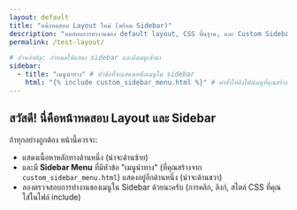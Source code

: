 ```yaml
---
layout: default
title: "หน้าทดสอบ Layout ใหม่ (พร้อม Sidebar)"
description: "ทดสอบการทำงานของ default layout, CSS พื้นฐาน, และ Custom Sidebar Menu"
permalink: /test-layout/

# ส่วนสำคัญ: กำหนดให้แสดง sidebar และดึงเมนูเข้ามา
sidebar:
  - title: "เมนูนำทาง" # หัวข้อที่จะแสดงเหนือเมนูใน sidebar
    html: "{% include custom_sidebar_menu.html %}" # คำสั่งให้ดึงไฟล์เมนูที่คุณสร้างไว้มาแสดง
---
```


## สวัสดี! นี่คือหน้าทดสอบ Layout และ Sidebar

ถ้าทุกอย่างถูกต้อง หน้านี้ควรจะ:
* แสดงเนื้อหาหลักทางด้านหนึ่ง (น่าจะด้านซ้าย)
* และมี **Sidebar Menu** ที่มีหัวข้อ "เมนูนำทาง" (ที่คุณสร้างจาก `custom_sidebar_menu.html`) แสดงอยู่อีกด้านหนึ่ง (น่าจะด้านขวา)
* ลองตรวจสอบการทำงานของเมนูใน Sidebar ด้วยนะครับ (การคลิก, ลิงก์, สไตล์ CSS ที่คุณใส่ในไฟล์ include)
